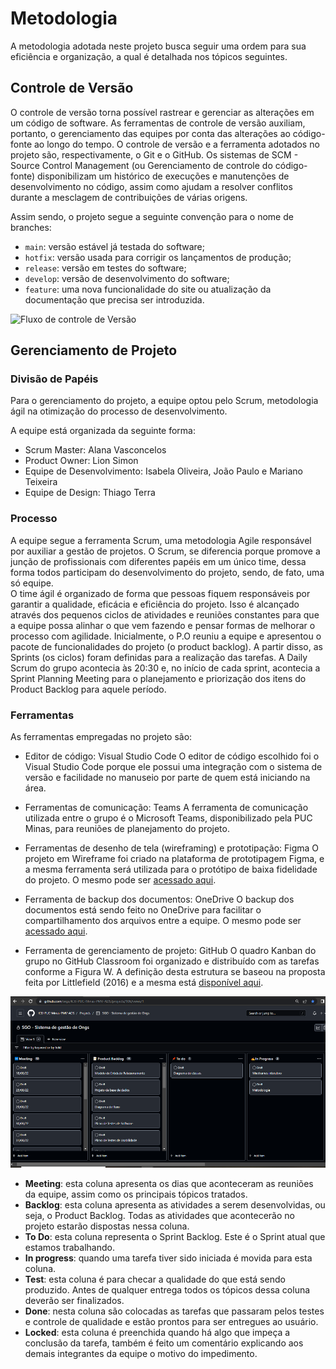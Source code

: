 
# Metodologia

A metodologia adotada neste projeto busca seguir uma ordem para sua eficiência e organização, a qual é detalhada nos tópicos seguintes.

## Controle de Versão

O controle de versão torna possível rastrear e gerenciar as alterações em um código de software. As ferramentas de controle de versão auxiliam, portanto, o gerenciamento das equipes por conta das alterações ao código-fonte ao longo do tempo. O controle de versão e a ferramenta adotados no projeto são, respectivamente, o Git e o GitHub.
Os sistemas de SCM - Source Control Management (ou Gerenciamento de controle do código-fonte) disponibilizam um histórico de execuções e manutenções de desenvolvimento no código, assim como ajudam a resolver conflitos durante a mesclagem de contribuições de várias origens.  

Assim sendo, o projeto segue a seguinte convenção para o nome de branches:

- `main`: versão estável já testada do software;
- `hotfix`: versão usada para corrigir os lançamentos de produção;
- `release`: versão em testes do software;
- `develop`: versão de desenvolvimento do software;
- `feature`: uma nova funcionalidade do site ou atualização da documentação que precisa ser introduzida.

![Fluxo de controle de Versão](img/fluxo-de-controle-de-vers%C3%A3o.png)

## Gerenciamento de Projeto

### Divisão de Papéis

Para o gerenciamento do projeto, a equipe optou pelo Scrum, metodologia ágil na otimização do processo de desenvolvimento.

A equipe está organizada da seguinte forma:

- Scrum Master: Alana Vasconcelos
- Product Owner: Lion Simon
- Equipe de Desenvolvimento: Isabela Oliveira, João Paulo e Mariano Teixeira
- Equipe de Design: Thiago Terra

### Processo

A equipe segue a ferramenta Scrum, uma metodologia Agile responsável por auxiliar a gestão de projetos. O Scrum, se diferencia porque promove a junção de profissionais com diferentes papéis em um único time, dessa forma todos participam do desenvolvimento do projeto, sendo, de fato, uma só equipe.  
O time ágil é organizado de forma que pessoas fiquem responsáveis por garantir a qualidade, eficácia e eficiência do projeto. Isso é alcançado através dos pequenos ciclos de atividades e reuniões constantes para que a equipe possa alinhar o que vem fazendo e pensar formas de melhorar o processo com agilidade.
Inicialmente, o P.O reuniu a equipe e apresentou o pacote de funcionalidades do projeto (o product backlog). A partir disso, as Sprints (os ciclos) foram definidas para a realização das tarefas. A Daily Scrum do grupo acontecia às 20:30 e, no início de cada sprint, acontecia a Sprint Planning Meeting para o planejamento e priorização dos itens do Product Backlog para aquele período.

### Ferramentas

As ferramentas empregadas no projeto são:

- Editor de código: Visual Studio Code
O editor de código escolhido foi o Visual Studio Code porque ele possui uma integração com o sistema de versão e facilidade no manuseio por parte de quem está iniciando na área.

- Ferramentas de comunicação: Teams
A ferramenta de comunicação utilizada entre o grupo é o Microsoft Teams, disponibilizado pela PUC Minas, para reuniões de planejamento do projeto.

- Ferramentas de desenho de tela (wireframing) e prototipação: Figma
O projeto em Wireframe foi criado na plataforma de prototipagem Figma, e a mesma ferramenta será utilizada para o protótipo de baixa fidelidade do projeto. O mesmo pode ser [acessado aqui](https://www.figma.com/file/0OKbr2snkURSE7kFsZv5cV/SGO---Sistema-de-Gest%C3%A3o-de-ONGs?node-id=0%3A1).

- Ferramenta de backup dos documentos: OneDrive
O backup dos documentos está sendo feito no OneDrive para facilitar o compartilhamento dos arquivos entre a equipe. O mesmo pode ser [acessado aqui](https://sgapucminasbr-my.sharepoint.com/personal/1400513_sga_pucminas_br/_layouts/15/onedrive.aspx?id=%2Fpersonal%2F1400513%5Fsga%5Fpucminas%5Fbr%2FDocuments%2FEIXO%202&ga=1).

- Ferramenta de gerenciamento de projeto: GitHub
O quadro Kanban do grupo no GitHub Classroom foi organizado e distribuído com as tarefas conforme a Figura W. A definição desta estrutura se baseou na proposta feita por Littlefield (2016) e a mesma está [disponível aqui](https://github.com/orgs/ICEI-PUC-Minas-PMV-ADS/projects/106).

![Quadro Kanban](img/quadro-kanban.png)

- **Meeting**: esta coluna apresenta os dias que aconteceram as reuniões da equipe, assim como os principais tópicos tratados.
- **Backlog**: esta coluna apresenta as atividades a serem desenvolvidas, ou seja, o Product Backlog. Todas as atividades que acontecerão no projeto estarão dispostas nessa coluna.
- **To Do**: esta coluna representa o Sprint Backlog. Este é o Sprint atual que estamos trabalhando.
- **In progress**: quando uma tarefa tiver sido iniciada é movida para esta coluna.
- **Test**: esta coluna é para checar a qualidade do que está sendo produzido. Antes de qualquer entrega todos os tópicos dessa coluna deverão ser finalizados.
- **Done**: nesta coluna são colocadas as tarefas que passaram pelos testes e controle de qualidade e estão prontos para ser entregues ao usuário.  
- **Locked**: esta coluna é preenchida quando há algo que impeça a conclusão da tarefa, também é feito um comentário explicando aos demais integrantes da equipe o motivo do impedimento.
